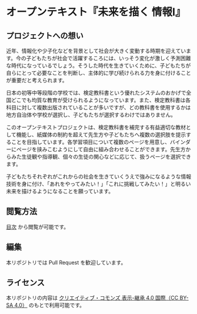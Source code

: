# オープンテキスト『未来を描く 情報Ⅰ』

## プロジェクトへの想い

近年、情報化や少子化などを背景として社会が大きく変動する時期を迎えています。今の子どもたちが社会で活躍するころには、いっそう変化が激しく予測困難な時代になっているでしょう。そうした時代を生きていくために、子どもたちが自らにとって必要なことを判断し、主体的に学び続けられる力を身に付けることが重要だと考えられます。

日本の初等中等段階の学校では、検定教科書という優れたシステムのおかげで全国どこでも均質な教育が受けられるようになっています。また、検定教科書は各科目に対して複数出版されていることが多いですが、どの教科書を使用するかは地方自治体や学校が選択し、子どもたちが選択するわけではありません。

このオープンテキストプロジェクトは、検定教科書を補完する有益適切な教材として機能し、紙媒体の制約を超えて先生方や子どもたちへ複数の選択肢を提示することを目指しています。各学習項目について複数のページを用意し、バインダーにページを挟みこむようにして自由に組み合わせることができます。先生方からみた生徒観や指導観、個々の生徒の関心などに応じて、扱うページを選択できます。

子どもたちそれぞれがこれからの社会を生きていくうえで強みになるような情報技術を身に付け、「あれをやってみたい！」「これに挑戦してみたい！」と明るい未来を描けるようになることを願っています。

## 閲覧方法

[目次](./h30-informatics1/toc.md) から閲覧が可能です。

## 編集

本リポジトリでは Pull Request を歓迎しています。

## ライセンス

本リポジトリの内容は [クリエイティブ・コモンズ 表示-継承 4.0 国際（CC BY-SA 4.0）](https://creativecommons.org/licenses/by-sa/4.0/deed.ja) のもとで利用可能です。
